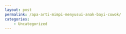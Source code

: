 ```yaml
---
layout: post
permalink: /apa-arti-mimpi-menyusui-anak-bayi-cowok/
categories:
    - Uncategorized
---
```


